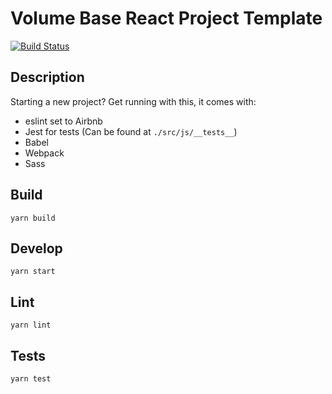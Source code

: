 # Volume Base React Project Template

[![Build Status](https://travis-ci.org/volumenetwork/baseReactProject.svg?branch=master)](https://travis-ci.org/volumenetwork/baseReactProject)

## Description

Starting a new project? Get running with this, it comes with:
- eslint set to Airbnb
- Jest for tests (Can be found at `./src/js/__tests__`)
- Babel
- Webpack
- Sass

## Build

`yarn build`

## Develop

`yarn start`

## Lint

`yarn lint`

## Tests

`yarn test`

